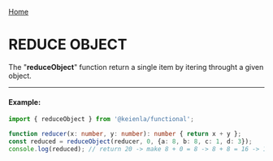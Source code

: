 [Home]('./../../../README.md)

# REDUCE OBJECT

The "**reduceObject**" function return a single item by itering throught a given object.

--------------
#### Example:
``` typescript
import { reduceObject } from '@keienla/functional';

function reducer(x: number, y: number): number { return x + y };
const reduced = reduceObject(reducer, 0, {a: 8, b: 8, c: 1, d: 3});
console.log(reduced); // return 20 -> make 8 + 0 = 8 -> 8 + 8 = 16 -> 16 + 1 = 17 -> 17 + 3 = 20
```
